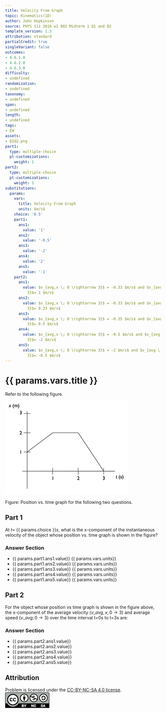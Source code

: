 ```yaml
---
title: Velocity From Graph
topic: Kinematics(1D)
author: John Hopkinson
source: PHYS 112 2016 w1 002 Midterm 1 Q1 and Q2
template_version: 1.3
attribution: standard
partialCredit: true
singleVariant: false
outcomes:
- 4.6.1.0
- 4.6.2.0
- 4.6.3.0
difficulty:
- undefined
randomization:
- undefined
taxonomy:
- undefined
span:
- undefined
length:
- undefined
tags:
- EW
assets:
- Q1Q2.png
part1:
  type: multiple-choice
  pl-customizations:
    weight: 1
part2:
  type: multiple-choice
  pl-customizations:
    weight: 1
substitutions:
  params:
    vars:
      title: Velocity From Graph
      units: $m/s$
    choice: '0.5'
    part1:
      ans1:
        value: '1'
      ans2:
        value: '-0.5'
      ans3:
        value: '-2'
      ans4:
        value: '2'
      ans5:
        value: '-1'
    part2:
      ans1:
        value: $v_{avg,x \; 0 \rightarrow 3}$ = -0.33 $m/s$ and $v_{avg \; 0 \rightarrow
          3}$= 1 $m/s$
      ans2:
        value: $v_{avg,x \; 0 \rightarrow 3}$ = -0.33 $m/s$ and $v_{avg \; 0 \rightarrow
          3}$= 0.33 $m/s$
      ans3:
        value: $v_{avg,x \; 0 \rightarrow 3}$ = -0.35 $m/s$ and $v_{avg \; 0 \rightarrow
          3}$= 0.5 $m/s$
      ans4:
        value: $v_{avg,x \; 0 \rightarrow 3}$ = -0.5 $m/s$ and $v_{avg \; 0 \rightarrow
          3}$= -2 $m/s$
      ans5:
        value: $v_{avg,x \; 0 \rightarrow 3}$ = -2 $m/s$ and $v_{avg \; 0 \rightarrow
          3}$= -0.5 $m/s$
---
```

# {{ params.vars.title }}
Refer to the following figure.

<img src="Q1Q2.png" alt="A graph of position vs time. At 0 seconds, the position is at 1m. At 1 second, the position is at 2m. There is a constant increase of 1m per second from 0 seconds to 1 second. At 1 to 2 seconds, there is no change in m and the position remains at 2m. At 3 seconds, the position is at 0m. From 2 to 3 seconds, there is a constant decrease of 2 m per second." width=400>

Figure: Position vs. time graph for the following two questions.

## Part 1

At $t=$ {{ params.choice }}$s$, what is the x-component of the instantaneous velocity of the object whose position vs. time graph is shown in the figure?

### Answer Section

- {{ params.part1.ans1.value}} {{ params.vars.units}}
- {{ params.part1.ans2.value}} {{ params.vars.units}}
- {{ params.part1.ans3.value}} {{ params.vars.units}}
- {{ params.part1.ans4.value}} {{ params.vars.units}}
- {{ params.part1.ans5.value}} {{ params.vars.units}}

## Part 2

For the object whose position vs time graph is shown in the figure above, the x-component of the average velocity ($v\_{avg,x ; 0 \rightarrow 3}$) and average speed ($v\_{avg ; 0 \rightarrow 3}$) over the time interval t=0s to t=3s are:

### Answer Section

- {{ params.part2.ans1.value}}
- {{ params.part2.ans2.value}}
- {{ params.part2.ans3.value}}
- {{ params.part2.ans4.value}}
- {{ params.part2.ans5.value}}

## Attribution

Problem is licensed under the [CC-BY-NC-SA 4.0 license](https://creativecommons.org/licenses/by-nc-sa/4.0/).<br> ![The Creative Commons 4.0 license requiring attribution-BY, non-commercial-NC, and share-alike-SA license.](https://raw.githubusercontent.com/firasm/bits/master/by-nc-sa.png)
